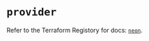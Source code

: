 # `provider`

Refer to the Terraform Registory for docs: [`neon`](https://registry.terraform.io/providers/kislerdm/neon/0.2.5/docs).
